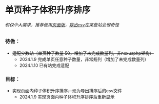 
# 单页种子体积升序排序

###### ~~仅仅个人需求~~，推荐使用[页面版](pageReorderInPage.js)，[导出csv](pageReorderToCsv.js)在某些站会很奇怪

### 待做：
- ~~适配少数站（单页种子数量 50，增加了未完成数量列，非nexusphp架构）~~
    - 2024.1.9 完成单页任意种子数量，非常规列（增加了未完成数量列）
    - 2024.1.10 已有站完成适配
### 目标：
- ~~实现页面内种子体积升序排序，现为导出排序后的csv文件~~
    - 2024.1.9 实现页面内种子体积升序排序后重新显示